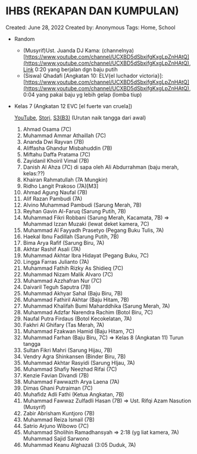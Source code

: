 # IHBS (REKAPAN DAN KUMPULAN)

Created: June 28, 2022
Created by: Anonymous
Tags: Home, School

- Random
    - (Musyrif)Ust. Juanda DJ Kama: (channelnya)[https://www.youtube.com/channel/UCXBD5dSbxifgKxgLpZnHAtQ](https://www.youtube.com/channel/UCXBD5dSbxifgKxgLpZnHAtQ), [Link](https://powlyp.s3.us-west-004.backblazeb2.com/Kenangan+Bersama+Kelas+9+Smp+Ihbs+Angkatan+10.mp4) 0:20 yang berjalan dgn baju putih
    - (Siswa) Qhadafi [Angkatan 10: ELV{el luchador victoria}]: [https://www.youtube.com/channel/UCXBD5dSbxifgKxgLpZnHAtQ](https://www.youtube.com/channel/UCXBD5dSbxifgKxgLpZnHAtQ), 0:04 yang pakai baju yg lebih gelap (lomba tiup)
- Kelas 7 (Angkatan 12 EVC [el fuerte van cruela])
    
    [YouTube](https://www.youtube.com/watch?v=bEJe0fJdDdE), [Storj](https://link.storjshare.io/jxog7uvmlhe26z2rwef5k4vlwixa/newpowly%2FSantri%20SMP%20IHBS%20sedang%20menuju%20kelas%20untuk%20melaksanakan%20PAT%20Keasramaan_1080p%20(2).mp4), [S3(B3)](https://powlyp.s3.us-west-004.backblazeb2.com/Santri+Smp+Ihbs+Sedang+Menuju+Kelas+Untuk+Melaksanakan+Pat+Keasramaan+1080P+(2).m4v) (Urutan naik tangga dari awal)
    
    1. Ahmad Osama (7C)
    2. Muhammad Ammar Athaillah (7C)
    3. Ananda Dwi Rayvan (7B)
    4. Aliffasha Ghandur Misbahuddin (7B)
    5. Miftahu Daffa Pratama (7C)
    6. Zayidanil Khoiril Vimal (7B)
    7. Danish Al Ahza (7C) di sapa oleh Ali Abdurrahman (baju merah, kelas:??)
    8. Khairan Rahmatullah (7A Mungkin)
    9. Ridho Langit Prakoso (7A)[M3]
    10. Ahmad Agung Naufal (7B)
    11. Alif Razan Pambudi (7A)
    12. Alvino Muhammad Pambudi (Sarung Merah, 7B)
    13. Reyhan Gavin Al-Faruq (Sarung Putih, 7B)
    14. Muhammad Fikri Robbani (Sarung Merah, Kacamata, 7B) ⇒ Muhammad Izzan Muzaki (lewat deket kamera, 7C)
    15. Muhammad Al Fayyadh Prasetyo (Pegang Buku Tulis, 7A)
    16. Haekal Ibnu Fadillah (Sarung Putih, 7B)
    17. Bima Arya Rafif (Sarung Biru, 7A)
    18. Akhtar Rashif Asali (7A)
    19. Muhammad Akhtar Ibra Hidayat (Pegang Buku, 7C)
    20. Lingga Farras Julianto (7A)
    21. Muhammad Fathih Rizky As Shidieq (7C)
    22. Muhammad Nizam Malik Alvaro (7C)
    23. Muhammad Azzhafran Nur (7C)
    24. Daivaril Teguh Saputra (7B)
    25. Muhammad Akhyar Sahal (Baju Biru, 7B)
    26. Muhammad Fathiril Akhtar (Baju Hitam, 7B)
    27. Muhammad Khalifah Bumi Maharddhika (Sarung Merah, 7A)
    28. Muhammad Adzfar Narendra Rachim (Botol Biru, 7C)
    29. Naufal Putra Firdaus (Botol Kecokelatan, 7A)
    30. Fakhri Al Ghifary (Tas Merah, 7A)
    31. Muhammad Fzakwan Hamid  (Baju Hitam, 7C)
    32. Muhammad Farhan (Baju Biru, 7C) ⇒ Kelas 8 (Angkatan 11) Turun tangga
    33. Sultan Fikri Mahri (Sarung Hijau, 7B)
    34. Vendry Agra Shinkansen (Binder Biru, 7B)
    35. Muhammad Akhtar Rasyidi (Sarung HIjau, 7A)
    36. Muhammad Shafiy Neezhad Rifai (7C)
    37. Kenzie Favian Divandi (7B)
    38. Muhammad Fawwazth Arya Laena (7A)
    39. Dimas Ghani Putraiman (7C)
    40. Muhafidz Adli Fathi (Ketua Angkatan, 7B)
    41. Muhammad Fawwaz Zulfadli Hasan (7B) ⇒ Ust. Rifqi Azam Nasution (Musyrif)
    42. Zabir Abrisham Kuntjoro (7B)
    43. Muhammad Reiza Ismail (7B)
    44. Satrio Arjuno Wibowo (7C)
    45. Muhammad Sholihin Ramadhansyah ⇒ 2:18 (yg liat kamera, 7A) Muhammad Sajid Sarwono
    46. Muhammad Keanu Alghazali (3:05 Duduk, 7A)